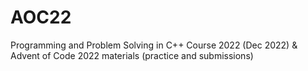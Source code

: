 # AOC22
Programming and Problem Solving in C++ Course 2022 (Dec 2022)
& Advent of Code 2022 materials (practice and submissions)

